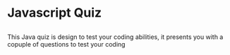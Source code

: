 # Javascript Quiz

##
 This Java quiz is design to test your coding abilities, it presents you with a copuple of questions to test your coding 
